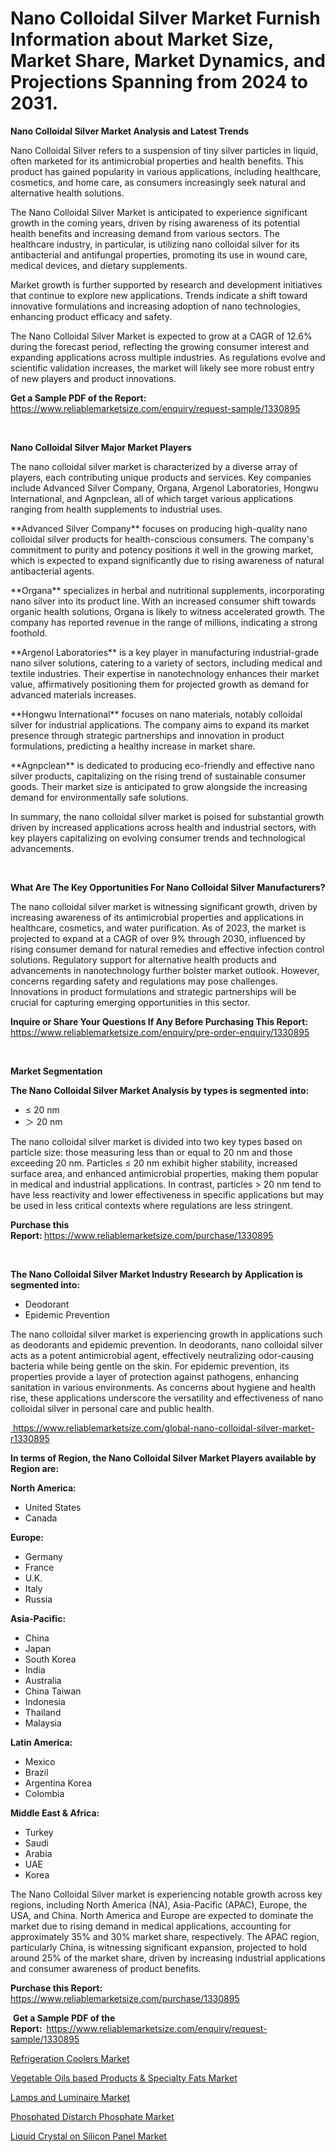 <p><h1>Nano Colloidal Silver Market Furnish Information about Market Size, Market Share, Market Dynamics, and Projections Spanning from 2024 to 2031.</h1></p><p><strong>Nano Colloidal Silver Market Analysis and Latest Trends</strong></p>
<p><p>Nano Colloidal Silver refers to a suspension of tiny silver particles in liquid, often marketed for its antimicrobial properties and health benefits. This product has gained popularity in various applications, including healthcare, cosmetics, and home care, as consumers increasingly seek natural and alternative health solutions. </p><p>The Nano Colloidal Silver Market is anticipated to experience significant growth in the coming years, driven by rising awareness of its potential health benefits and increasing demand from various sectors. The healthcare industry, in particular, is utilizing nano colloidal silver for its antibacterial and antifungal properties, promoting its use in wound care, medical devices, and dietary supplements. </p><p>Market growth is further supported by research and development initiatives that continue to explore new applications. Trends indicate a shift toward innovative formulations and increasing adoption of nano technologies, enhancing product efficacy and safety. </p><p>The Nano Colloidal Silver Market is expected to grow at a CAGR of 12.6% during the forecast period, reflecting the growing consumer interest and expanding applications across multiple industries. As regulations evolve and scientific validation increases, the market will likely see more robust entry of new players and product innovations.</p></p>
<p><strong>Get a Sample PDF of the Report:&nbsp;</strong> <a href="https://www.reliablemarketsize.com/enquiry/request-sample/1330895?utm_campaign=1133&utm_medium=2&utm_source=Github&utm_content=ia&utm_term=16102024&utm_id=nano-colloidal-silver">https://www.reliablemarketsize.com/enquiry/request-sample/1330895</a></p>
<p>&nbsp;</p>
<p><strong>Nano Colloidal Silver Major Market Players</strong></p>
<p><p>The nano colloidal silver market is characterized by a diverse array of players, each contributing unique products and services. Key companies include Advanced Silver Company, Organa, Argenol Laboratories, Hongwu International, and Agnpclean, all of which target various applications ranging from health supplements to industrial uses.</p><p>**Advanced Silver Company** focuses on producing high-quality nano colloidal silver products for health-conscious consumers. The company's commitment to purity and potency positions it well in the growing market, which is expected to expand significantly due to rising awareness of natural antibacterial agents.</p><p>**Organa** specializes in herbal and nutritional supplements, incorporating nano silver into its product line. With an increased consumer shift towards organic health solutions, Organa is likely to witness accelerated growth. The company has reported revenue in the range of millions, indicating a strong foothold.</p><p>**Argenol Laboratories** is a key player in manufacturing industrial-grade nano silver solutions, catering to a variety of sectors, including medical and textile industries. Their expertise in nanotechnology enhances their market value, affirmatively positioning them for projected growth as demand for advanced materials increases.</p><p>**Hongwu International** focuses on nano materials, notably colloidal silver for industrial applications. The company aims to expand its market presence through strategic partnerships and innovation in product formulations, predicting a healthy increase in market share.</p><p>**Agnpclean** is dedicated to producing eco-friendly and effective nano silver products, capitalizing on the rising trend of sustainable consumer goods. Their market size is anticipated to grow alongside the increasing demand for environmentally safe solutions.</p><p>In summary, the nano colloidal silver market is poised for substantial growth driven by increased applications across health and industrial sectors, with key players capitalizing on evolving consumer trends and technological advancements.</p></p>
<p>&nbsp;</p>
<p><strong>What Are The Key Opportunities For Nano Colloidal Silver Manufacturers?</strong></p>
<p><p>The nano colloidal silver market is witnessing significant growth, driven by increasing awareness of its antimicrobial properties and applications in healthcare, cosmetics, and water purification. As of 2023, the market is projected to expand at a CAGR of over 9% through 2030, influenced by rising consumer demand for natural remedies and effective infection control solutions. Regulatory support for alternative health products and advancements in nanotechnology further bolster market outlook. However, concerns regarding safety and regulations may pose challenges. Innovations in product formulations and strategic partnerships will be crucial for capturing emerging opportunities in this sector.</p></p>
<p><strong>Inquire or Share Your Questions If Any Before Purchasing This Report:</strong> <a href="https://www.reliablemarketsize.com/enquiry/pre-order-enquiry/1330895?utm_campaign=1133&utm_medium=2&utm_source=Github&utm_content=ia&utm_term=16102024&utm_id=nano-colloidal-silver">https://www.reliablemarketsize.com/enquiry/pre-order-enquiry/1330895</a></p>
<p>&nbsp;</p>
<p><strong>Market Segmentation</strong></p>
<p><strong>The Nano Colloidal Silver Market Analysis by types is segmented into:</strong></p>
<p><ul><li>≤ 20 nm</li><li>＞ 20 nm</li></ul></p>
<p><p>The nano colloidal silver market is divided into two key types based on particle size: those measuring less than or equal to 20 nm and those exceeding 20 nm. Particles ≤ 20 nm exhibit higher stability, increased surface area, and enhanced antimicrobial properties, making them popular in medical and industrial applications. In contrast, particles > 20 nm tend to have less reactivity and lower effectiveness in specific applications but may be used in less critical contexts where regulations are less stringent.</p></p>
<p><strong>Purchase this Report:&nbsp;</strong><a href="https://www.reliablemarketsize.com/purchase/1330895?utm_campaign=1133&utm_medium=2&utm_source=Github&utm_content=ia&utm_term=16102024&utm_id=nano-colloidal-silver">https://www.reliablemarketsize.com/purchase/1330895</a></p>
<p>&nbsp;</p>
<p><strong>The Nano Colloidal Silver Market Industry Research by Application is segmented into:</strong></p>
<p><ul><li>Deodorant</li><li>Epidemic Prevention</li></ul></p>
<p><p>The nano colloidal silver market is experiencing growth in applications such as deodorants and epidemic prevention. In deodorants, nano colloidal silver acts as a potent antimicrobial agent, effectively neutralizing odor-causing bacteria while being gentle on the skin. For epidemic prevention, its properties provide a layer of protection against pathogens, enhancing sanitation in various environments. As concerns about hygiene and health rise, these applications underscore the versatility and effectiveness of nano colloidal silver in personal care and public health.</p></p>
<p><a href="https://www.reliablemarketsize.com/global-nano-colloidal-silver-market-r1330895?utm_campaign=1133&utm_medium=2&utm_source=Github&utm_content=ia&utm_term=16102024&utm_id=nano-colloidal-silver">&nbsp;https://www.reliablemarketsize.com/global-nano-colloidal-silver-market-r1330895</a></p>
<p><strong>In terms of Region, the Nano Colloidal Silver Market Players available by Region are:</strong></p>
<p>
    <p> <strong> North America: </strong>
        <ul>
            <li>United States</li>
            <li>Canada</li>
        </ul>
        </p> 
    <p> <strong> Europe: </strong>
        <ul>
            <li>Germany</li>
            <li>France</li>
            <li>U.K.</li>
            <li>Italy</li>
            <li>Russia</li>
        </ul>
        </p> 
    <p> <strong> Asia-Pacific: </strong>
        <ul>
            <li>China</li>
            <li>Japan</li>
            <li>South Korea</li>
            <li>India</li>
            <li>Australia</li>
            <li>China Taiwan</li>
            <li>Indonesia</li>
            <li>Thailand</li>
            <li>Malaysia</li>
        </ul>
        </p> 
    <p> <strong> Latin America: </strong>
        <ul>
            <li>Mexico</li>
            <li>Brazil</li>
            <li>Argentina Korea</li>
            <li>Colombia</li>
        </ul>
        </p> 
    <p> <strong> Middle East & Africa: </strong>
        <ul>
            <li>Turkey</li>
            <li>Saudi</li>
            <li>Arabia</li>
            <li>UAE</li>
            <li>Korea</li>
        </ul>
    </p>
    </p>
<p><p>The Nano Colloidal Silver market is experiencing notable growth across key regions, including North America (NA), Asia-Pacific (APAC), Europe, the USA, and China. North America and Europe are expected to dominate the market due to rising demand in medical applications, accounting for approximately 35% and 30% market share, respectively. The APAC region, particularly China, is witnessing significant expansion, projected to hold around 25% of the market share, driven by increasing industrial applications and consumer awareness of product benefits.</p></p>
<p><strong>Purchase this Report: </strong><a href="https://www.reliablemarketsize.com/purchase/1330895?utm_campaign=1133&utm_medium=2&utm_source=Github&utm_content=ia&utm_term=16102024&utm_id=nano-colloidal-silver">https://www.reliablemarketsize.com/purchase/1330895</a></p>
<p>&nbsp;<strong>Get a Sample PDF of the Report:&nbsp;&nbsp;</strong><a href="https://www.reliablemarketsize.com/enquiry/request-sample/1330895?utm_campaign=1133&utm_medium=2&utm_source=Github&utm_content=ia&utm_term=16102024&utm_id=nano-colloidal-silver">https://www.reliablemarketsize.com/enquiry/request-sample/1330895</a></p>
<p><strong></strong></p>
<p><p><a href="https://issuu.com/reportprime-2/docs/refrigeration-coolers-market-size-2_53f7abd782a54e?utm_campaign=1133&utm_medium=2&utm_source=Github&utm_content=ia&utm_term=16102024&utm_id=nano-colloidal-silver">Refrigeration Coolers Market</a></p><p><a href="https://github.com/maegansw4/Market-Research-Report-List-1/blob/main/vegetable-oils-based-products-specialty-fats-market.md?utm_campaign=1133&utm_medium=2&utm_source=Github&utm_content=ia&utm_term=16102024&utm_id=nano-colloidal-silver">Vegetable Oils based Products & Specialty Fats Market</a></p><p><a href="https://www.linkedin.com/pulse/regional-adaptations-global-lamps-luminaire-market-trends-xin2e?trk=public_post_embed_feed-article-content&utm_campaign=1133&utm_medium=2&utm_source=Github&utm_content=ia&utm_term=16102024&utm_id=nano-colloidal-silver">Lamps and Luminaire Market</a></p><p><a href="https://www.linkedin.com/pulse/phosphated-distarch-phosphate-market-size-share-growth-analysis-ywcze?trk=public_post_embed_feed-article-content&utm_campaign=1133&utm_medium=2&utm_source=Github&utm_content=ia&utm_term=16102024&utm_id=nano-colloidal-silver">Phosphated Distarch Phosphate Market</a></p><p><a href="https://github.com/janelbaub6/Market-Research-Report-List-1/blob/main/liquid-crystal-on-silicon-panel-market.md?utm_campaign=1133&utm_medium=2&utm_source=Github&utm_content=ia&utm_term=16102024&utm_id=nano-colloidal-silver">Liquid Crystal on Silicon Panel Market</a></p></p>